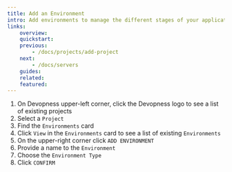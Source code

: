 ```yaml
---
title: Add an Environment
intro: Add environments to manage the different stages of your application lifecycle or control infrastructure resources and software versions for individual customers.
links:
    overview:
    quickstart:
    previous:
        - /docs/projects/add-project
    next:
        - /docs/servers
    guides:
    related:
    featured:
---
```


1. On Devopness upper-left corner, click the Devopness logo to see a list of existing projects
1. Select a `Project`
1. Find the `Environments` card
1. Click `View` in the `Environments` card to see a list of existing `Environments`
1. On the upper-right corner click `ADD ENVIRONMENT`
1. Provide a name to the `Environment`
1. Choose the `Environment Type`
1. Click `CONFIRM`
